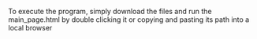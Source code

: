 To execute the program, simply download the files and run the main_page.html by double clicking it or copying and pasting its path into a local browser